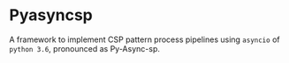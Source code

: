 # Pyasyncsp

A framework to implement CSP pattern process pipelines using `asyncio` of `python 3.6`, pronounced as Py-Async-sp.

